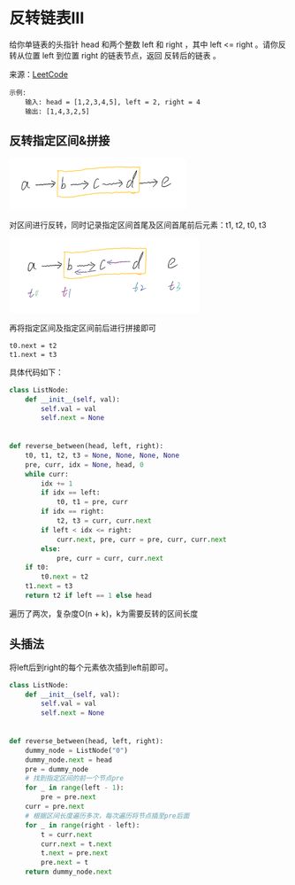 # 反转链表III
给你单链表的头指针 head 和两个整数 left 和 right ，其中 left <= right 。请你反转从位置 left 到位置 right 的链表节点，返回 反转后的链表 。

来源：[LeetCode](https://leetcode-cn.com/problems/reverse-linked-list-ii)

```
示例:
    输入: head = [1,2,3,4,5], left = 2, right = 4
    输出: [1,4,3,2,5]
```

## 反转指定区间&拼接
![初始](../images/reverse_link3_0.png)

对区间进行反转，同时记录指定区间首尾及区间首尾前后元素：t1, t2, t0, t3

![反转](../images/reverse_link3_1.png)

再将指定区间及指定区间前后进行拼接即可
```
t0.next = t2
t1.next = t3
```

具体代码如下：
```python
class ListNode:
    def __init__(self, val):
        self.val = val
        self.next = None


def reverse_between(head, left, right):
    t0, t1, t2, t3 = None, None, None, None
    pre, curr, idx = None, head, 0
    while curr:
        idx += 1
        if idx == left:
            t0, t1 = pre, curr
        if idx == right:
            t2, t3 = curr, curr.next
        if left < idx <= right:
            curr.next, pre, curr = pre, curr, curr.next
        else:
            pre, curr = curr, curr.next
    if t0:
        t0.next = t2
    t1.next = t3
    return t2 if left == 1 else head
```
遍历了两次，复杂度O(n + k)，k为需要反转的区间长度

## 头插法
将left后到right的每个元素依次插到left前即可。
```python
class ListNode:
    def __init__(self, val):
        self.val = val
        self.next = None


def reverse_between(head, left, right):
    dummy_node = ListNode("0")
    dummy_node.next = head
    pre = dummy_node
    # 找到指定区间的前一个节点pre
    for _ in range(left - 1):
        pre = pre.next
    curr = pre.next
    # 根据区间长度遍历多次，每次遍历将节点插至pre后面
    for _ in range(right - left):
        t = curr.next
        curr.next = t.next
        t.next = pre.next
        pre.next = t
    return dummy_node.next
```
